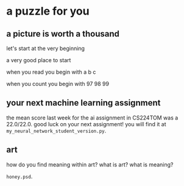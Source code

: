 # a puzzle for you

## a picture is worth a thousand
let's start at the very beginning

a very good place to start

when you read you begin with a b c

when you count you begin with 97 98 99


## your next machine learning assignment
the mean score last week for the ai assignment in CS224TOM was a 22.0/22.0. good luck on your next assignment! you will find it at `my_neural_network_student_version.py`.

## art
how do you find meaning within art? what is art? what is meaning?

`honey.psd`.
